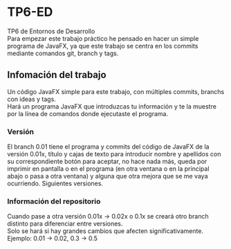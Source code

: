 # TP6-ED
TP6 de Entornos de Desarrollo  
Para empezar este trabajo práctico he pensado en hacer un simple programa de JavaFX, ya que este trabajo se centra en los commits mediante comandos git, branch y tags.  

## Infomación del trabajo
Un código JavaFX simple para este trabajo, con múltiples commits, branchs con ideas y tags.  
Hará un programa JavaFX que introduzcas tu información y te la muestre por la línea de comandos donde ejecutaste el programa.

### Versión
El branch 0.01 tiene el programa y commits del código de JavaFX de la versión 0.01x, título y cajas de texto para introducir nombre y apellidos con su correspondiente botón para aceptar, no hace nada más, queda por imprimir en pantalla o en el programa (en otra ventana o en la principal abajo o pasa a otra ventana) y alguna que otra mejora que se me vaya ocurriendo. Siguientes versiones.

### Información del repositorio
Cuando pase a otra versión 0.01x -> 0.02x o 0.1x se creará otro branch distinto para diferenciar entre versiones.  
Solo se hará si hay grandes cambios que afecten significativamente.  
Ejemplo: 0.01 -> 0.02, 0.3 -> 0.5